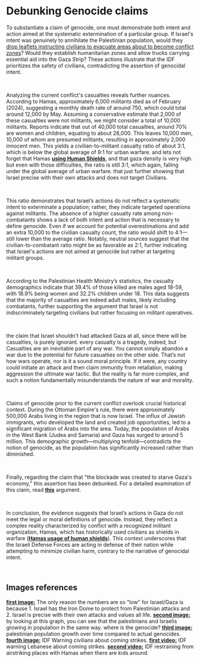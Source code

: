 # Debunking Genocide claims
To substantiate a claim of genocide, one must demonstrate both intent and action aimed at the systematic extermination of a particular group. If Israel's intent was genuinely to annihilate the Palestinian population, would they [drop leaflets instructing civilians to evacuate areas about to become conflict zones](https://footage.projectherzl.com/detail.html?category=Roof%20Knocking)? Would they establish humanitarian zones and allow trucks carrying essential aid into the Gaza Strip? These actions illustrate that the IDF prioritizes the safety of civilians, contradicting the assertion of genocidal intent.

‎

Analyzing the current conflict's casualties reveals further nuances. According to Hamas, approximately 6,000 militants died as of February (2024), suggesting a monthly death rate of around 750, which could total around 12,000 by May. Assuming a conservative estimate that 2,000 of these casualties were not militants, we might consider a total of 10,000 militants. Reports indicate that out of 40,000 total casualties, around 70% are women and children, equating to about 28,000. This leaves 10,000 men, 10,000 of whom are presumed militants, resulting in approximately 2,000 innocent men. This yields a civilian-to-militant casualty ratio of about 3:1, which is below the global average of 9:1 for urban warfare. and lets not forget that Hamas [**using Human Shields**](https://arguments.projectherzl.com/offensive-arguments.html?argument=Hamas-usage-of-human-shields), and that gaza density is very high. but even with those difficulties, the ratio is still 3:1, which again, falling under the global average of urban warfare. that just further showing that Israel precise with their own attacks and does not target Civilians.

‎

This ratio demonstrates that Israel’s actions do not reflect a systematic intent to exterminate a population; rather, they indicate targeted operations against militants. The absence of a higher casualty rate among non-combatants shows a lack of both intent and action that is necessary to define genocide. Even if we account for potential overestimations and add an extra 10,000 to the civilian casualty count, the ratio would shift to 4:1—still lower than the average ratio. Notably, neutral sources suggest that the civilian-to-combatant ratio might be as favorable as 2:1, further indicating that Israel's actions are not aimed at genocide but rather at targeting militant groups.

‎

According to the Palestinian Health Ministry’s statistics, the casualty demographics indicate that 39.4% of those killed are males aged 18-59, with 18.9% being women and 32.2% children under 18. This data suggests that the majority of casualties are indeed adult males, likely including combatants, further supporting the argument that Israel is not indiscriminately targeting civilians but rather focusing on militant operatives.

‎

the claim that Israel shouldn't had attacked Gaza at all, since there will be casualties, is purely ignorant.
every casualty is a tragedy, indeed, but Casualties are an inevitable part of any war. You cannot simply abandon a war due to the potential for future casualties on the other side. That’s not how wars operate, nor is it a sound moral principle. If it were, any country could initiate an attack and then claim immunity from retaliation, making aggression the ultimate war tactic. But the reality is far more complex, and such a notion fundamentally misunderstands the nature of war and morality.

‎

Claims of genocide prior to the current conflict overlook crucial historical context. During the Ottoman Empire's rule, there were approximately 500,000 Arabs living in the region that is now Israel. The influx of Jewish immigrants, who developed the land and created job opportunities, led to a significant migration of Arabs into the area. Today, the population of Arabs in the West Bank (Judea and Samaria) and Gaza has surged to around 5 million. This demographic growth—multiplying tenfold—contradicts the notion of genocide, as the population has significantly increased rather than diminished.

‎

Finally, regarding the claim that "the blockade was created to starve Gaza's economy," this assertion has been debunked. For a detailed examination of this claim, read [**this**](https://arguments.projectherzl.com/defensive-arguments.html?argument=The-blockade-was-created-to-starve-out-Gaza%27s-economy-(debunking)) argument.

‎

In conclusion, the evidence suggests that Israel’s actions in Gaza do not meet the legal or moral definitions of genocide. Instead, they reflect a complex reality characterized by conflict with a recognized militant organization, Hamas, which has historically used civilians as shields in warfare ([**⁠Hamas usage of human shields**](https://arguments.projectherzl.com/offensive-arguments.html?argument=Hamas-usage-of-human-shields)). This context underscores that the Israeli Defense Forces are acting in defense of their nation while attempting to minimize civilian harm, contrary to the narrative of genocidal intent.

‎

## Images references
[**first image:**](https://arguments.projectherzl.com/defensive%20arguments/There%20is%20no%20Genocide%20in%20gaza/MiddleEastDeathToll.png) The only reason the numbers are so "low" for Israel/Gaza is because 1. Israel has the Iron Dome to protect from Palestinian attacks and 2. Israel is precise with their own attacks and values all life.
[**second image:**](https://arguments.projectherzl.com/defensive%20arguments/There%20is%20no%20Genocide%20in%20gaza/SamePopulationGrowthGraph.png) by looking at this graph, you can see that the palestinians and Israelis growing in population in the same way. where is the genocide?
[**third image:**](https://arguments.projectherzl.com/defensive%20arguments/There%20is%20no%20Genocide%20in%20gaza/ThereIsNoGenocideInGaza.png) palestinian population growth over time compared to actual genocides.
[**fourth image:**](https://arguments.projectherzl.com/defensive%20arguments/There%20is%20no%20Genocide%20in%20gaza/IDFWarningCivilians.png) IDF Warning civilians about coming strikes.
[**first video:**](https://ia800100.us.archive.org/29/items/idfwarning-where-they-gonna-strike/IDFWarningWhereTheyGonnaStrike.mp4) IDF warning Lebanese about coming strikes.
[**second video:**](https://ia904500.us.archive.org/32/items/idfdidnt-shot-because-of-cvilians/IDFDidntShotBecauseOfCvilians.mp4) IDF restraining from airstriking places with Hamas when there are kids around.